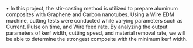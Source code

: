 •	In this project, the stir-casting method is utilized to prepare aluminum composites with Graphene and Carbon nanotubes. Using a Wire EDM machine, cutting tests were conducted while varying parameters such as Current, Pulse on time, and Wire feed rate. By analyzing the output parameters of kerf width, cutting speed, and material removal rate, we will be able to determine the strongest composite with the minimum kerf width.

